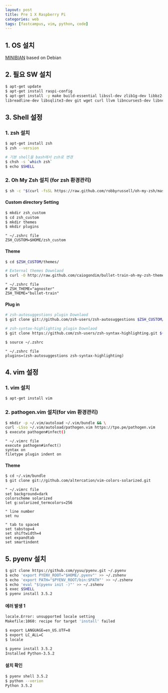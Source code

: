 ```yaml
---
layout: post
title: Pre 1 X Raspberry Pi
categories: web
tags: [fastcampus, vim, python, code]
---
```


## 1. OS 설치

[MINIBIAN](https://minibianpi.wordpress.com/) based on Debian

## 2. 필요 SW 설치

```sh
$ apt-get update
$ apt-get install raspi-config
$ apt-get install -y make build-essential libssl-dev zlib1g-dev libbz2-dev \
libreadline-dev libsqlite3-dev git wget curl llvm libncurses5-dev libncursesw5-dev xz-utils
```

## 3. Shell 설정

### 1. zsh 설치

```sh
$ apt-get install zsh
$ zsh --version

# 기본 shell을 bash에서 zsh로 변경
$ chsh -s `which zsh`
$ echo $SHELL
```

### 2. Oh My Zsh 설치 (for zsh 환경관리)

```sh
$ sh -c "$(curl -fsSL https://raw.github.com/robbyrussell/oh-my-zsh/master/tools/install.sh)"
```

#### Custom directory Setting

```sh
$ mkdir zsh_custom
$ cd zsh_custom
$ mkdir themes
$ mkdir plugins
```

```vim
" ~/.zshrc file
ZSH_CUSTOM=$HOME/zsh_custom
```

#### Theme

```sh
$ cd $ZSH_CUSTOM/themes/

# External themes Downlaod
$ curl -O http://raw.github.com/caiogondim/bullet-train-oh-my-zsh-theme/master/bullet-train.zsh-theme
```

```vim
" ~/.zshrc file
# ZSH_THEME="agnoster"
ZSH_THEME="bullet-train"
```

#### Plug in

```sh
# zsh-autosuggestions plugin Downlaod
$ git clone git://github.com/zsh-users/zsh-autosuggestions $ZSH_CUSTOM/plugins/zsh-autosuggestions

# zsh-syntax-highlighting plugin Downlaod
$ git clone https://github.com/zsh-users/zsh-syntax-highlighting.git ${ZSH_CUSTOM:-~/.oh-my-zsh/custom}/plugins/zsh-syntax-highlighting

$ source ~/.zshrc
```
```vim
" ~/.zshrc file
plugins=(zsh-autosuggestions zsh-syntax-highlighting)
```




## 4. vim 설정

### 1. vim 설치

```sh
$ apt-get install vim
```



### 2. pathogen.vim 설치(for vim 환경관리)

```sh
$ mkdir -p ~/.vim/autoload ~/.vim/bundle && \
curl -LSso ~/.vim/autoload/pathogen.vim https://tpo.pe/pathogen.vim
$ execute pathogen#infect()
```

```vim
" ~/.vimrc file
execute pathogen#infect()
syntax on
filetype plugin indent on
```

#### Theme

```sh
$ cd ~/.vim/bundle
$ git clone git://github.com/altercation/vim-colors-solarized.git
```

```vim
" ~/.vimrc file
set background=dark
colorscheme solarized
let g:solarized_termcolors=256

" line number
set nu

" tab to space4
set tabstop=4
set shiftwidth=4
set expandtab
set smartindent
```

## 5. pyenv 설치

```sh
$ git clone https://github.com/yyuu/pyenv.git ~/.pyenv
$ echo 'export PYENV_ROOT="$HOME/.pyenv"' >> ~/.zshenv
$ echo 'export PATH="$PYENV_ROOT/bin:$PATH"' >> ~/.zshenv
$ echo 'eval "$(pyenv init -)"' >> ~/.zshenv
$ exec $SHELL
$ pyenv install 3.5.2
```

#### 에러 발생 1

```sh
locale.Error: unsupported locale setting
Makefile:1060: recipe for target 'install' failed

$ export LANGUAGE=en_US.UTF=8
$ export LC_ALL=C
$ locale

$ pyenv install 3.5.2
Installed Python-3.5.2
```

#### 설치 확인

``` sh
$ pyenv shell 3.5.2
$ python --verion
Python 3.5.2
```
